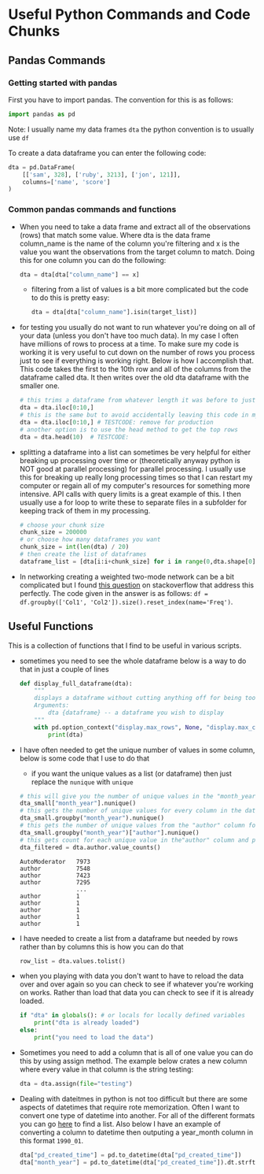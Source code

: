 # Useful Python Commands and Code Chunks

## Pandas Commands

### Getting started with pandas

First you have to import pandas. The convention for this is as follows:

```Python
import pandas as pd
```

Note: I usually name my data frames `dta` the python convention is to usually use `df`

To create a data dataframe you can enter the following code:

```Python
dta = pd.DataFrame(
    [['sam', 328], ['ruby', 3213], ['jon', 121]],
    columns=['name', 'score']
)
```
<!-- 
### Importing data


- TODO:
 -->

### Common pandas commands and functions

- When you need to take a data frame and extract all of the observations (rows) that match some value. Where dta is the data frame column_name is the name of the column you're filtering and x is the value you want the observations from the target column to match. Doing this for one column you can do the following:

    ```Python
    dta = dta[dta["column_name"] == x]
    ```

    - filtering from a list of values is a bit more complicated but the code to do this is pretty easy:

        ```Python
        dta = dta[dta["column_name"].isin(target_list)]
        ```

- for testing you usually do not want to run whatever you're doing on all of your data (unless you don't have too much data). In my case I often have millions of rows to process at a time. To make sure my code is working it is very useful to cut down on the number of rows you process just to see if everything is working right. Below is how I accomplish that. This code takes the first to the 10th row and all of the columns from the dataframe called dta. It then writes over the old dta dataframe with the smaller one.

    ```Python
    # this trims a dataframe from whatever length it was before to just 10 rows
    dta = dta.iloc[0:10,]
    # this is the same but to avoid accidentally leaving this code in my script the text afterwards helps me find it before I use a script into production
    dta = dta.iloc[0:10,] # TESTCODE: remove for production
    # another option is to use the head method to get the top rows
    dta = dta.head(10)  # TESTCODE:
    ```

- splitting a dataframe into a list can sometimes be very helpful for either breaking up processing over time or (theoretically anyway python is NOT good at parallel processing) for parallel processing. I usually use this for breaking up really long processing times so that I can restart my computer or regain all of my computer's resources for something more intensive. API calls with query limits is a great example of this. I then usually use a for loop to write these to separate files in a subfolder for keeping track of them in my processing.

    ```Python
    # choose your chunk size
    chunk_size = 200000
    # or choose how many dataframes you want
    chunk_size = int(len(dta) / 20)
    # then create the list of dataframes
    dataframe_list = [dta[i:i+chunk_size] for i in range(0,dta.shape[0],chunk_size)]
    ```
    

- In networking creating a weighted two-mode network can be a bit complicated but I found [this question](https://stackoverflow.com/a/44906862) on stackoverflow that address this perfectly. The code given in the answer is as follows: `df = df.groupby(['Col1', 'Col2']).size().reset_index(name='Freq')`.

<!--
## Speed optimizations

SIDE: this doesn't appear to be any faster

Once you get up to tens of thousands some code will be pretty slow. To process all of that data faster you have to use some tricks. Be aware that if you do not have very large data frames using this code will not make any notable difference and sometimes this code can be much more complicated. When you optimize for a script that you don't need to you'll usually end up spending more time writing that faster code then it will take to just process it the slower way.

Filtering a data frame from a list is pretty fast but if you have a large list and a large data frame this will take a long time. An alternative way of processing this is to take the values of a column that you're trying to match and set those values as the index

```Python
dta = dta.set_index("link_id", drop=False)
dta = dta[dta.index.isin(linkid_list)]
```
-->

## Useful Functions

This is a collection of functions that I find to be useful in various scripts.

- sometimes you need to see the whole dataframe below is a way to do that in just a couple of lines

    ```Python
    def display_full_dataframe(dta):
        """
        displays a dataframe without cutting anything off for being too long
        Arguments:
            dta {dataframe} -- a dataframe you wish to display
        """
        with pd.option_context("display.max_rows", None, "display.max_columns", None):
            print(dta)
    ```

- I have often needed to get the unique number of values in some column, below is some code that I use to do that
    - if you want the unique values as a list (or dataframe) then just replace the `nunique` with `unique`

    ```Python
    # this will give you the number of unique values in the "month_year" column
    dta_small["month_year"].nunique()
    # this gets the number of unique values for every column in the dataframe for each unique value in the "month_year" column
    dta_small.groupby("month_year").nunique()
    # this gets the number of unique values from the "author" column for each unique value found in the "month_year" column
    dta_small.groupby("month_year")["author"].nunique()
    # this gets count for each unique value in the"author" column and puts them into a dataframe for easy viewing result of the  print out are below
    dta_filtered = dta.author.value_counts()
    ```

    ```text
    AutoModerator   7973
    author          7548
    author          7423
    author          7295
                    ...
    author          1
    author          1
    author          1
    author          1
    author          1
    ```

- I have needed to create a list from a dataframe but needed by rows rather than by columns this is how you can do that

    ```Python
    row_list = dta.values.tolist()
    ```

- when you playing with data you don't want to have to reload the data over and over again so you can check to see if whatever you're working on works. Rather than load that data you can check to see if it is already loaded.

    ```Python
    if "dta" in globals(): # or locals for locally defined variables
        print("dta is already loaded")
    else:
        print("you need to load the data")
    ```

- Sometimes you need to add a column that is all of one value you can do this by using assign method. The example below crates a new column where every value in that column is the string testing:

    ```Python
    dta = dta.assign(file="testing")
    ```

- Dealing with dateitmes in python is not too difficult but there are some aspects of datetimes that require rote memorization. Often I want to convert one type of datetime into another. For all of the different formats you can go [here](https://strftime.org/) to find a list. Also below I have an example of converting a column to datetime then outputing a year_month column in this format `1990_01`.

    ```Python
    dta["pd_created_time"] = pd.to_datetime(dta["pd_created_time"])
    dta["month_year"] = pd.to_datetime(dta["pd_created_time"]).dt.strftime("%Y-%m")
    ```